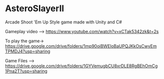 # AsteroSlayerII
Arcade Shoot 'Em Up Style game made with Unity and C#

Gameplay video --> https://www.youtube.com/watch?v=xCTak5342zk&t=2s

To play the game-> https://drive.google.com/drive/folders/1mp90oiBWEloBaUPQJKkOsCwyEmTPMDJ4?usp=sharing

Game Files     --> https://drive.google.com/drive/folders/1GYVemugbCU8xrDLE8RgBEhOmCg1Pna2T?usp=sharing
